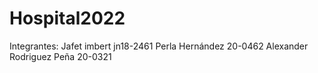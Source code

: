 # Hospital2022
Integrantes: Jafet imbert jn18-2461 Perla Hernández 20-0462 Alexander Rodriguez Peña 20-0321
